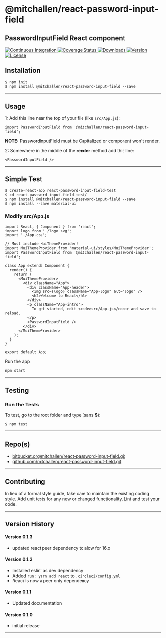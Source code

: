 @mitchallen/react-password-input-field
==
PasswordInputField React component
--

<p align="left">
  <a href="https://circleci.com/gh/mitchallen/react-password-input-field">
    <img src="https://img.shields.io/circleci/project/github/mitchallen/react-password-input-field.svg" alt="Continuous Integration">
  </a>
  <a href="https://codecov.io/gh/mitchallen/react-password-input-field">
    <img src="https://codecov.io/gh/mitchallen/react-password-input-field/branch/master/graph/badge.svg" alt="Coverage Status">
  </a>
  <a href="https://npmjs.org/package/@mitchallen/react-password-input-field">
    <img src="http://img.shields.io/npm/dt/@mitchallen/react-password-input-field.svg?style=flat-square" alt="Downloads">
  </a>
  <a href="https://npmjs.org/package/@mitchallen/react-password-input-field">
    <img src="http://img.shields.io/npm/v/@mitchallen/react-password-input-field.svg?style=flat-square" alt="Version">
  </a>
  <a href="https://npmjs.com/package/@mitchallen/react-password-input-field">
    <img src="https://img.shields.io/github/license/mitchallen/react-password-input-field.svg" alt="License"></a>
  </a>
</p>

## Installation

    $ npm init
    $ npm install @mitchallen/react-password-input-field --save
  
* * *

## Usage

1: Add this line near the top of your file (like ```src/App.js```):

```
import PasswordInputField from '@mitchallen/react-password-input-field';
```

__NOTE:__ PasswordInputField must be Capitalized or component won't render.

2: Somewhere in the middle of the __render__ method add this line:

```
<PasswordInputField />
```

* * *

## Simple Test

```
$ create-react-app react-password-input-field-test
$ cd react-password-input-field-test/
$ npm install @mitchallen/react-password-input-field --save
$ npm install --save material-ui
```

### Modify src/App.js

```
import React, { Component } from 'react';
import logo from './logo.svg';
import './App.css';

// Must include MuiThemeProvider!
import MuiThemeProvider from 'material-ui/styles/MuiThemeProvider';
import PasswordInputField from '@mitchallen/react-password-input-field';

class App extends Component {
  render() {
    return (
      <MuiThemeProvider>
        <div className="App">
          <div className="App-header">
            <img src={logo} className="App-logo" alt="logo" />
            <h2>Welcome to React</h2>
          </div>
          <p className="App-intro">
            To get started, edit <code>src/App.js</code> and save to reload.
          </p>
          <PasswordInputField />
        </div>
      </MuiThemeProvider>
    );
  }
}

export default App;
```

Run the app

```
npm start
```

* * *

## Testing

### Run the Tests

To test, go to the root folder and type (sans __$__):

```
$ npm test
```    
   
* * *
 
## Repo(s)

* [bitbucket.org/mitchallen/react-password-input-field.git](https://bitbucket.org/mitchallen/react-password-input-field.git)
* [github.com/mitchallen/react-password-input-field.git](https://github.com/mitchallen/react-password-input-field.git)

* * *

## Contributing

In lieu of a formal style guide, take care to maintain the existing coding style.
Add unit tests for any new or changed functionality. Lint and test your code.

* * *

## Version History

#### Version 0.1.3

* updated react peer dependency to alow for 16.x

#### Version 0.1.2

* Installed eslint as dev dependency
* Added ```run: yarn add react``` to ```.circleci/config.yml```
* React is now a peer only dependency

#### Version 0.1.1 

* Updated documentation

#### Version 0.1.0 

* initial release

* * *